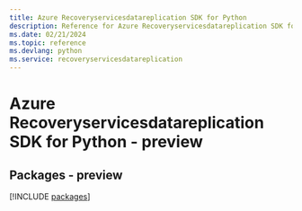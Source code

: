```yaml
---
title: Azure Recoveryservicesdatareplication SDK for Python
description: Reference for Azure Recoveryservicesdatareplication SDK for Python
ms.date: 02/21/2024
ms.topic: reference
ms.devlang: python
ms.service: recoveryservicesdatareplication
---
```

# Azure Recoveryservicesdatareplication SDK for Python - preview
## Packages - preview
[!INCLUDE [packages](recoveryservicesdatareplication-index.md)]
